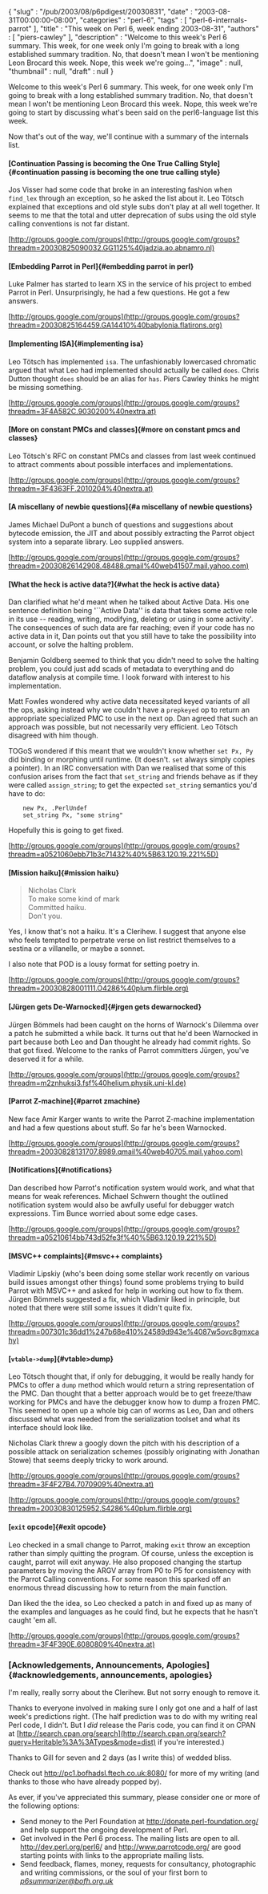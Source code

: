 {
   "slug" : "/pub/2003/08/p6pdigest/20030831",
   "date" : "2003-08-31T00:00:00-08:00",
   "categories" : "perl-6",
   "tags" : [
      "perl-6-internals-parrot"
   ],
   "title" : "This week on Perl 6, week ending 2003-08-31",
   "authors" : [
      "piers-cawley"
   ],
   "description" : "Welcome to this week's Perl 6 summary. This week, for one week only I'm going to break with a long established summary tradition. No, that doesn't mean I won't be mentioning Leon Brocard this week. Nope, this week we're going...",
   "image" : null,
   "thumbnail" : null,
   "draft" : null
}





Welcome to this week's Perl 6 summary. This week, for one week only I'm
going to break with a long established summary tradition. No, that
doesn't mean I won't be mentioning Leon Brocard this week. Nope, this
week we're going to start by discussing what's been said on the
perl6-language list this week.

Now that's out of the way, we'll continue with a summary of the
internals list.

#### [Continuation Passing is becoming the One True Calling Style]{#continuation passing is becoming the one true calling style}

Jos Visser had some code that broke in an interesting fashion when
`find_lex` through an exception, so he asked the list about it. Leo
Tötsch explained that exceptions and old style subs don't play at all
well together. It seems to me that the total and utter deprecation of
subs using the old style calling conventions is not far distant.

[http://groups.google.com/groups](http://groups.google.com/groups?threadm=20030825090032.GG1125%40jadzia.ao.abnamro.nl)

#### [Embedding Parrot in Perl]{#embedding parrot in perl}

Luke Palmer has started to learn XS in the service of his project to
embed Parrot in Perl. Unsurprisingly, he had a few questions. He got a
few answers.

[http://groups.google.com/groups](http://groups.google.com/groups?threadm=20030825164459.GA14410%40babylonia.flatirons.org)

#### [Implementing ISA]{#implementing isa}

Leo Tötsch has implemented `isa`. The unfashionably lowercased chromatic
argued that what Leo had implemented should actually be called `does`.
Chris Dutton thought `does` should be an alias for `has`. Piers Cawley
thinks he might be missing something.

[http://groups.google.com/groups](http://groups.google.com/groups?threadm=3F4A582C.9030200%40nextra.at)

#### [More on constant PMCs and classes]{#more on constant pmcs and classes}

Leo Tötsch's RFC on constant PMCs and classes from last week continued
to attract comments about possible interfaces and implementations.

[http://groups.google.com/groups](http://groups.google.com/groups?threadm=3F4363FF.2010204%40nextra.at)

#### [A miscellany of newbie questions]{#a miscellany of newbie questions}

James Michael DuPont a bunch of questions and suggestions about bytecode
emission, the JIT and about possibly extracting the Parrot object system
into a separate library. Leo supplied answers.

[http://groups.google.com/groups](http://groups.google.com/groups?threadm=20030826142908.48488.qmail%40web41507.mail.yahoo.com)

#### [What the heck is active data?]{#what the heck is active data}

Dan clarified what he'd meant when he talked about Active Data. His one
sentence definition being '\`\`Active Data'' is data that takes some
active role in its use -- reading, writing, modifying, deleting or using
in some activity'. The consequences of such data are far reaching; even
if your code has no active data in it, Dan points out that you still
have to take the possibility into account, or solve the halting problem.

Benjamin Goldberg seemed to think that you didn't need to solve the
halting problem, you could just add scads of metadata to everything and
do dataflow analysis at compile time. I look forward with interest to
his implementation.

Matt Fowles wondered why active data necessitated keyed variants of all
the ops, asking instead why we couldn't have a `prepkeyed` op to return
an appropriate specialized PMC to use in the next op. Dan agreed that
such an approach was possible, but not necessarily very efficient. Leo
Tötsch disagreed with him though.

TOGoS wondered if this meant that we wouldn't know whether `set Px, Py`
did binding or morphing until runtime. (It doesn't. `set` always simply
copies a pointer). In an IRC conversation with Dan we realised that some
of this confusion arises from the fact that `set_string` and friends
behave as if they were called `assign_string`; to get the expected
`set_string` semantics you'd have to do:

        new Px, .PerlUndef
        set_string Px, "some string"

Hopefully this is going to get fixed.

[http://groups.google.com/groups](http://groups.google.com/groups?threadm=a0521060ebb71b3c71432%40%5B63.120.19.221%5D)

#### [Mission haiku]{#mission haiku}

> Nicholas Clark\
> To make some kind of mark\
> Committed haiku.\
> Don't you.

Yes, I know that's not a haiku. It's a Clerihew. I suggest that anyone
else who feels tempted to perpetrate verse on list restrict themselves
to a sestina or a villanelle, or maybe a sonnet.

I also note that POD is a lousy format for setting poetry in.

[http://groups.google.com/groups](http://groups.google.com/groups?threadm=20030828001111.O4286%40plum.flirble.org)

#### [Jürgen gets De-Warnocked]{#jrgen gets dewarnocked}

Jürgen Bömmels had been caught on the horns of Warnock's Dilemma over a
patch he submitted a while back. It turns out that he'd been Warnocked
in part because both Leo and Dan thought he already had commit rights.
So that got fixed. Welcome to the ranks of Parrot committers Jürgen,
you've deserved it for a while.

[http://groups.google.com/groups](http://groups.google.com/groups?threadm=m2znhuksi3.fsf%40helium.physik.uni-kl.de)

#### [Parrot Z-machine]{#parrot zmachine}

New face Amir Karger wants to write the Parrot Z-machine implementation
and had a few questions about stuff. So far he's been Warnocked.

[http://groups.google.com/groups](http://groups.google.com/groups?threadm=20030828131707.8989.qmail%40web40705.mail.yahoo.com)

#### [Notifications]{#notifications}

Dan described how Parrot's notification system would work, and what that
means for weak references. Michael Schwern thought the outlined
notification system would also be awfully useful for debugger watch
expressions. Tim Bunce worried about some edge cases.

[http://groups.google.com/groups](http://groups.google.com/groups?threadm=a05210614bb743d52fe3f%40%5B63.120.19.221%5D)

#### [MSVC++ complaints]{#msvc++ complaints}

Vladimir Lipskiy (who's been doing some stellar work recently on various
build issues amongst other things) found some problems trying to build
Parrot with MSVC++ and asked for help in working out how to fix them.
Jürgen Bömmels suggested a fix, which Vladimir liked in principle, but
noted that there were still some issues it didn't quite fix.

[http://groups.google.com/groups](http://groups.google.com/groups?threadm=007301c36dd1%247b68e410%24589d943e%4087w5ovc8gmxcahy)

#### [`vtable->dump`]{#vtable>dump}

Leo Tötsch thought that, if only for debugging, it would be really handy
for PMCs to offer a `dump` method which would return a string
representation of the PMC. Dan thought that a better approach would be
to get freeze/thaw working for PMCs and have the debugger know how to
dump a frozen PMC. This seemed to open up a whole big can of worms as
Leo, Dan and others discussed what was needed from the serialization
toolset and what its interface should look like.

Nicholas Clark threw a googly down the pitch with his description of a
possible attack on serialization schemes (possibly originating with
Jonathan Stowe) that seems deeply tricky to work around.

[http://groups.google.com/groups](http://groups.google.com/groups?threadm=3F4F27B4.7070909%40nextra.at)

[http://groups.google.com/groups](http://groups.google.com/groups?threadm=20030830125952.S4286%40plum.flirble.org)

#### [`exit` opcode]{#exit opcode}

Leo checked in a small change to Parrot, making `exit` throw an
exception rather than simply quitting the program. Of course, unless the
exception is caught, parrot will exit anyway. He also proposed changing
the startup parameters by moving the ARGV array from P0 to P5 for
consistency with the Parrot Calling conventions. For some reason this
sparked off an enormous thread discussing how to return from the main
function.

Dan liked the the idea, so Leo checked a patch in and fixed up as many
of the examples and languages as he could find, but he expects that he
hasn't caught 'em all.

[http://groups.google.com/groups](http://groups.google.com/groups?threadm=3F4F390E.6080809%40nextra.at)

### [Acknowledgements, Announcements, Apologies]{#acknowledgements, announcements, apologies}

I'm really, really sorry about the Clerihew. But not sorry enough to
remove it.

Thanks to everyone involved in making sure I only got one and a half of
last week's predictions right. (The half prediction was to do with my
writing real Perl code, I didn't. But I *did* release the Paris code,
you can find it on CPAN at
[http://search.cpan.org/search](http://search.cpan.org/search?query=Heritable%3A%3ATypes&mode=dist)
if you're interested.)

Thanks to Gill for seven and 2 days (as I write this) of wedded bliss.

Check out <http://pc1.bofhadsl.ftech.co.uk:8080/> for more of my writing
(and thanks to those who have already popped by).

As ever, if you've appreciated this summary, please consider one or more
of the following options:

-   Send money to the Perl Foundation at
    <http://donate.perl-foundation.org/> and help support the ongoing
    development of Perl.
-   Get involved in the Perl 6 process. The mailing lists are open to
    all. <http://dev.perl.org/perl6/> and <http://www.parrotcode.org/>
    are good starting points with links to the appropriate mailing
    lists.
-   Send feedback, flames, money, requests for consultancy, photographic
    and writing commissions, or the soul of your first born to
    *<p6summarizer@bofh.org.uk>*


